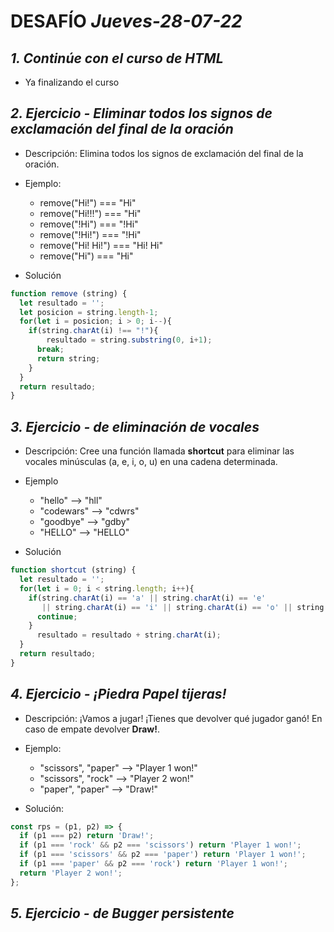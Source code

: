 # DESAFÍO *Jueves-28-07-22*


## *1. Continúe con el curso de HTML*

- Ya finalizando el curso

## *2. Ejercicio - Eliminar todos los signos de exclamación del final de la oración*

- Descripción: Elimina todos los signos de exclamación del final de la oración.
- Ejemplo:

  - remove("Hi!") === "Hi"
  - remove("Hi!!!") === "Hi"
  - remove("!Hi") === "!Hi"
  - remove("!Hi!") === "!Hi"
  - remove("Hi! Hi!") === "Hi! Hi"
  - remove("Hi") === "Hi"
  
- Solución

```javascript
function remove (string) {
  let resultado = '';
  let posicion = string.length-1;
  for(let i = posicion; i > 0; i--){
    if(string.charAt(i) !== "!"){
        resultado = string.substring(0, i+1);
      break;
      return string;
    }
  }
  return resultado;
}
  ```
  
## *3. Ejercicio - de eliminación de vocales*

- Descripción: Cree una función llamada **shortcut** para eliminar las vocales minúsculas (a, e, i, o, u) en una cadena determinada.
- Ejemplo
  - "hello"     -->  "hll"
  - "codewars"  -->  "cdwrs"
  - "goodbye"   -->  "gdby"
  - "HELLO"     -->  "HELLO"

- Solución

```javascript
function shortcut (string) {
  let resultado = '';
  for(let i = 0; i < string.length; i++){
    if(string.charAt(i) == 'a' || string.charAt(i) == 'e' 
       || string.charAt(i) == 'i' || string.charAt(i) == 'o' || string.charAt(i) == 'u' ){
      continue;
    }
      resultado = resultado + string.charAt(i);
  }
  return resultado;
}
```

## *4. Ejercicio - ¡Piedra Papel tijeras!*

- Descripción: ¡Vamos a jugar! ¡Tienes que devolver qué jugador ganó! En caso de empate devolver **Draw!**.
- Ejemplo:
  - "scissors", "paper" --> "Player 1 won!"
  - "scissors", "rock" --> "Player 2 won!"
  - "paper", "paper" --> "Draw!"

- Solución:

```javascript
const rps = (p1, p2) => {
  if (p1 === p2) return 'Draw!';
  if (p1 === 'rock' && p2 === 'scissors') return 'Player 1 won!';
  if (p1 === 'scissors' && p2 === 'paper') return 'Player 1 won!';
  if (p1 === 'paper' && p2 === 'rock') return 'Player 1 won!';
  return 'Player 2 won!';
};
```

## *5. Ejercicio - de Bugger persistente*
